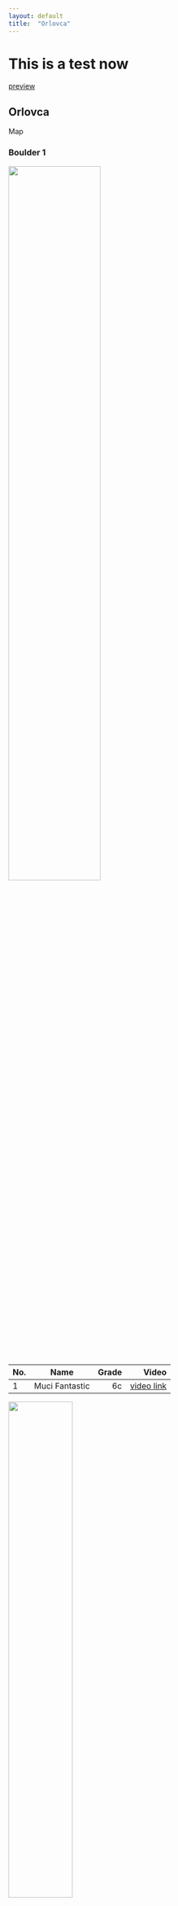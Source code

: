 ```yaml
---
layout: default
title:  "Orlovca"
---
```


# This is a test now

[preview](https://tilenmarc.github.io/Vipava-Valley-Bouldering/)


## Orlovca

Map


### Boulder 1


<img src="boulders/Boulder1a.jpg" width="60%"/>

| No.        | Name           | Grade  | Video |
| --- |:-------------:| -----:|-----:
| 1      | Muci Fantastic | 6c |  [video link](https://vimeo.com/8040576#t=0m5s)

<img src="boulders/Boulder1b.jpg" width="50%"/>

| No.        | Name           | Grade  | Video
| --- |:-------------:| -----:|-----:
| 1      | Doberman | 7b |  [video link](https://vimeo.com/7557363)
| 2      | Walt Disney | 7a+ |  [video link](https://vimeo.com/102310189)


